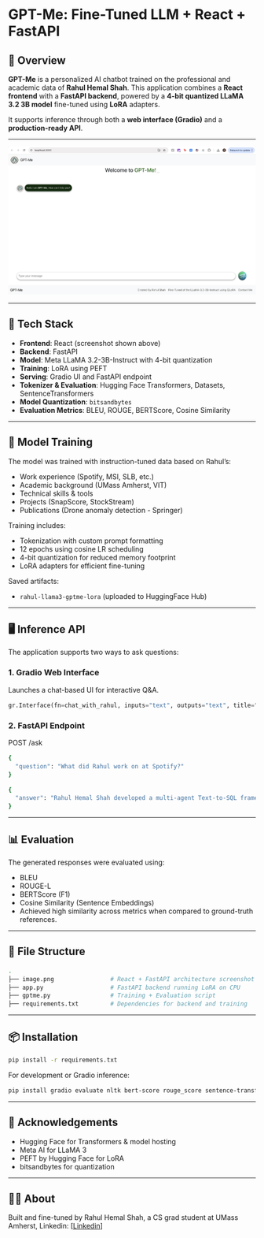 # GPT-Me: Fine-Tuned LLM + React + FastAPI

## 📌 Overview

**GPT-Me** is a personalized AI chatbot trained on the professional and academic data of **Rahul Hemal Shah**. This application combines a **React frontend** with a **FastAPI backend**, powered by a **4-bit quantized LLaMA 3.2 3B model** fine-tuned using **LoRA** adapters.

It supports inference through both a **web interface (Gradio)** and a **production-ready API**.

---

![React + FastAPI Fullstack App](./image.png)

---

## 🔧 Tech Stack

- **Frontend**: React (screenshot shown above)
- **Backend**: FastAPI
- **Model**: Meta LLaMA 3.2-3B-Instruct with 4-bit quantization
- **Training**: LoRA using PEFT
- **Serving**: Gradio UI and FastAPI endpoint
- **Tokenizer & Evaluation**: Hugging Face Transformers, Datasets, SentenceTransformers
- **Model Quantization**: `bitsandbytes`
- **Evaluation Metrics**: BLEU, ROUGE, BERTScore, Cosine Similarity

---

## 🧠 Model Training

The model was trained with instruction-tuned data based on Rahul’s:

- Work experience (Spotify, MSI, SLB, etc.)
- Academic background (UMass Amherst, VIT)
- Technical skills & tools
- Projects (SnapScore, StockStream)
- Publications (Drone anomaly detection - Springer)

Training includes:
- Tokenization with custom prompt formatting
- 12 epochs using cosine LR scheduling
- 4-bit quantization for reduced memory footprint
- LoRA adapters for efficient fine-tuning

Saved artifacts:
- `rahul-llama3-gptme-lora` (uploaded to HuggingFace Hub)

---

## 🖥️ Inference API

The application supports two ways to ask questions:

### 1. Gradio Web Interface
Launches a chat-based UI for interactive Q&A.

```python
gr.Interface(fn=chat_with_rahul, inputs="text", outputs="text", title="GPT-Me").launch()
```
### 2. FastAPI Endpoint
POST /ask
```bash
{
  "question": "What did Rahul work on at Spotify?"
}
```


```bash
{
  "answer": "Rahul Hemal Shah developed a multi-agent Text-to-SQL framework..."
}
```

---

## 📊 Evaluation
The generated responses were evaluated using:

- BLEU
- ROUGE-L
- BERTScore (F1)
- Cosine Similarity (Sentence Embeddings)
- Achieved high similarity across metrics when compared to ground-truth references.

---

## 📁 File Structure

```bash
.
├── image.png                # React + FastAPI architecture screenshot
├── app.py                   # FastAPI backend running LoRA on CPU
├── gptme.py                 # Training + Evaluation script
├── requirements.txt         # Dependencies for backend and training

```
---
## 📦 Installation
```bash
pip install -r requirements.txt
```
For development or Gradio inference:
```bash
pip install gradio evaluate nltk bert-score rouge_score sentence-transformers
```
---
## 🤝 Acknowledgements

- Hugging Face for Transformers & model hosting
- Meta AI for LLaMA 3
- PEFT by Hugging Face for LoRA
- bitsandbytes for quantization

---
## 🧑‍💻 About
Built and fine-tuned by Rahul Hemal Shah, a CS grad student at UMass Amherst, Linkedin: [[Linkedin](https://www.linkedin.com/in/rahulshah1799/)]
